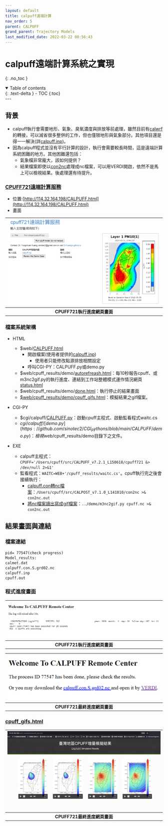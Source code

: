 ```yaml
---
layout: default
title: calpuff遠端計算
nav_order: 5
parent: CALPUFF
grand_parent: Trajectory Models
last_modified_date: 2022-03-22 08:56:43
---
```


# calpuff遠端計算系統之實現
{: .no_toc }

<details open markdown="block">
  <summary>
    Table of contents
  </summary>
  {: .text-delta }
- TOC
{:toc}
</details>
---

## 背景
- calpuff執行會需要地形、氣象、臭氧濃度與排放等前處理，雖然目前有[calwrf](https://sinotec2.github.io/Focus-on-Air-Quality/TrajModels/CALMET/calwrf/)的轉接，可以減省很多整併的工作，但也僅限地形與氣象部分。其他項目還是得一一解決(詳[calpuff.inp](https://sinotec2.github.io/Focus-on-Air-Quality/TrajModels/CALPUFF/calpuff_inp/))。
- 因為calpuff程式並沒有平行計算的設計，執行會需要較長時間，這是遠端計算系統困難的地方。其他困難還包括：
  - 氣象檔非常龐大，該如何提供？
  - 結果檔案即使以[con2nc](https://sinotec2.github.io/Focus-on-Air-Quality/TrajModels/CALPOST/con2nc/)處理成nc檔案，可以用VERDI開啟，依然不是馬上可以檢視結果。後處理還有待提升。

### [CPUFF721遠端計算服務](http://114.32.164.198/CALPUFF.html)
- 位置:[http://114.32.164.198/CALPUFF.html](http://114.32.164.198/CALPUFF.html)
- 畫面

| ![CALPUFF_remote.PNG](https://raw.githubusercontent.com/sinotec2/Focus-on-Air-Quality/main/assets/images/CPUFF_remote.PNG)|
|:-:|
| <b>CPUFF721執行進度網頁畫面</b>|

### 檔案系統架構
- HTML
  - $web/[CALPUFF.html](https://github.com/sinotec2/CGI_Pythons/blob/main/CALPUFF/CALPUFF.html)
    - 開啟檔案(使用者提供的[calpuff.inp](https://github.com/sinotec2/CGI_Pythons/blob/main/CALPUFF/calpuff.inp))
      - 使用者只能修改點源排放相關設定
    - 呼叫CGI-PY：CALPUFF.py或demo.py
  - $web/cpuff_results/demo/[autorefreash.html](https://github.com/sinotec2/CGI_Pythons/blob/main/CALPUFF/autorefresh.html)：每10秒報告cpuff、或m3nc2gif.py的執行進度、連結到工作站整體模式運作情況網頁[status.html](https://sinotec2.github.io/Focus-on-Air-Quality/utilities/Graphics/HTML/status/)
  - $web/cpuff_results/demo/[done.html](https://github.com/sinotec2/CGI_Pythons/blob/main/CALPUFF/done.html)：執行停止的結果畫面
  - [$web/cpuff_results/demo/cpuff_gifs.html](https://github.com/sinotec2/CGI_Pythons/blob/main/CALPUFF/cpuff_gifs.html)：模擬結果之gif檔案。

- CGI-PY
  - $cgi/calpuff/[CALPUFF.py](https://github.com/sinotec2/CGI_Pythons/blob/main/CALPUFF/calpuff.py)：啟動cpuff主程式、啟動監看程式waitc.cs
  - $cgi/calpuff/[demo.py](https://github.com/sinotec2/CGI_Pythons/blob/main/CALPUFF/demo.py)：檢視$web/cpuff_results/demo目錄下之文件。
- EXE
  - calpuff主程式：`CPUFF='/Users/cpuff/src/CALPUFF_v7.2.1_L150618/cpuff721 &> /dev/null 2>&1'`
  - 監看程式：`WAITC=WEB+'/cpuff_results/waitc.cs'`。cpuff執行完之後會接續執行：
    - [calpuff.con轉nc檔案](https://sinotec2.github.io/Focus-on-Air-Quality/TrajModels/CALPOST/con2nc/)：`/Users/cpuff/src/CALPOST_v7.1.0_L141010/con2nc >& con2nc.out`
    - [將nc檔案讀出寫成gif檔案](https://sinotec2.github.io/Focus-on-Air-Quality/utilities/Graphics/wrf-python/4.m3nc2gif)：`../demo/m3nc2gif.py cpuff.nc >& con2nc.out`


## 結果畫面與連結

### 檔案連結

```
pid= 77547(check progress)
Model_results:
calmet.dat
calpuff.con.S.grd02.nc
calpuff.inp
cpuff.out
```
### 程式進度畫面

| ![CALPUFF_prog.PNG](https://raw.githubusercontent.com/sinotec2/Focus-on-Air-Quality/main/assets/images/CPUFF_prog.PNG)|
|:-:|
| <b>CPUFF721執行進度網頁畫面</b>|

| ![CALPUFF_nc.PNG](https://raw.githubusercontent.com/sinotec2/Focus-on-Air-Quality/main/assets/images/CPUFF_nc.PNG)|
|:-:|
| <b>CPUFF721最終進度網頁畫面</b>|

### [cpuff_gifs.html](https://github.com/sinotec2/CGI_Pythons/blob/main/CALPUFF/cpuff_gifs.html)


| ![cpuff_gifs.png](https://raw.githubusercontent.com/sinotec2/Focus-on-Air-Quality/main/assets/images/cpuff_gifs.png)|
|:-:|
| <b>CPUFF721最終進度網頁畫面</b>|
